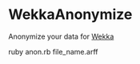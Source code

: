 WekkaAnonymize
=========

Anonymize your data for [Wekka](http://www.cs.waikato.ac.nz/ml/weka/)

ruby anon.rb file_name.arff
